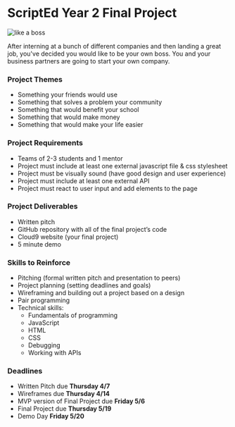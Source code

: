 # ScriptEd Year 2 Final Project 

![like a boss](http://i.giphy.com/3VMZDyn8uOU0g.gif)

After interning at a bunch of different companies and then landing a great job, you've decided you would like to be your own boss. You and your business partners are going to start your own company.

### Project Themes

* Something your friends would use
* Something that solves a problem your community
* Something that would benefit your school
* Something that would make money
* Something that would make your life easier

### Project Requirements

* Teams of 2-3 students and 1 mentor
* Project must include at least one external javascript file & css stylesheet
* Project must be visually sound (have good design and user experience)
* Project must include at least one external API
* Project must react to user input and add elements to the page

### Project Deliverables

* Written pitch
* GitHub repository with all of the final project’s code 
* Cloud9 website (your final project)
* 5 minute demo 

### Skills to Reinforce

* Pitching (formal written pitch and presentation to peers)
* Project planning (setting deadlines and goals)
* Wireframing and building out a project based on a design
* Pair programming
* Technical skills:
  * Fundamentals of programming
  * JavaScript
  * HTML
  * CSS
  * Debugging
  * Working with APIs

### Deadlines

* Written Pitch due **Thursday 4/7**
* Wireframes due **Thursday 4/14**
* MVP version of Final Project due **Friday 5/6**
* Final Project due **Thursday 5/19**
* Demo Day **Friday 5/20**
